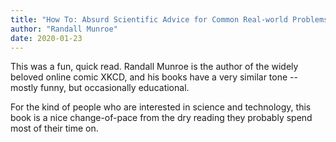```yaml
---
title: "How To: Absurd Scientific Advice for Common Real-world Problems"
author: "Randall Munroe"
date: 2020-01-23
---
```

This was a fun, quick read.
Randall Munroe is the author of the widely beloved online comic XKCD, and his books have a very similar tone -- mostly funny, but occasionally educational.

For the kind of people who are interested in science and technology, this book is a nice change-of-pace from the dry reading they probably spend most of their time on.
